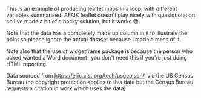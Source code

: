 
This is an example of producing leaflet maps in a loop, with different variables summarised. AFAIK leaflet doesn't play nicely with quasiquotation so I've made a bit of a hacky solution, but it works :smiley:.

Note that the data has a completely made up column in it to illustrate the point so please ignore the actual dataset because I made a mess of it.

Note also that the use of widgetframe package is because the person who asked wanted a Word document- you don't need this if you're just doing HTML reporting.

Data sourced from https://eric.clst.org/tech/usgeojson/, via the US Census Bureau (no copyright protection applies to this data but the Census Bureau requests a citation in work which uses the data)